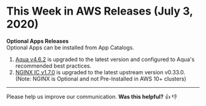 # This Week in AWS Releases (July 3, 2020)

**Optional Apps Releases**  
Optional Apps can be installed from App Catalogs.

1. [Aqua v4.6.2](https://github.com/giantswarm/aqua-app/blob/master/CHANGELOG.md#v462-2020-07-02) is upgraded to the latest version and configured to Aqua's recommended best practices.
2. [NGINX IC v1.7.0](https://github.com/giantswarm/nginx-ingress-controller-app/blob/master/CHANGELOG.md#v170-2020-06-29) is upgraded to the latest upstream version v0.33.0. (Note: NGINX is Optional and not Pre-Installed in AWS 10+ clusters)

---

Please help us improve our communication. **Was this helpful?** :thumbsup: :thumbsdown:
